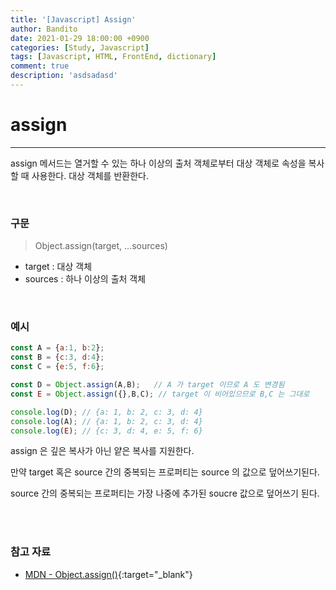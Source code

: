 ```yaml
---
title: '[Javascript] Assign'
author: Bandito
date: 2021-01-29 18:00:00 +0900
categories: [Study, Javascript]
tags: [Javascript, HTML, FrontEnd, dictionary]
comment: true
description: 'asdsadasd'
---
```


# assign
***

assign 메서드는 열거할 수 있는 하나 이상의 출처 객체로부터 대상 객체로 속성을 복사할 때 사용한다. 대상 객체를 반환한다.


<br/>

### 구문 
> Object.assign(target, ...sources)

+ target : 대상 객체
+ sources : 하나 이상의 출처 객체

<br/>

### 예시 

```javascript
const A = {a:1, b:2};
const B = {c:3, d:4};
const C = {e:5, f:6};

const D = Object.assign(A,B);   // A 가 target 이므로 A 도 변경됨
const E = Object.assign({},B,C); // target 이 비어있으므로 B,C 는 그대로

console.log(D); // {a: 1, b: 2, c: 3, d: 4}
console.log(A); // {a: 1, b: 2, c: 3, d: 4}
console.log(E); // {c: 3, d: 4, e: 5, f: 6}

```

assign 은 깊은 복사가 아닌 얕은 복사를 지원한다.

만약 target 혹은 source 간의 중복되는 프로퍼티는 source 의 값으로 덮어쓰기된다.

source 간의 중복되는 프로퍼티는 가장 나중에 추가된 soucre 값으로 덮어쓰기 된다.




<br/><br/>

### 참고 자료
+ [MDN - Object.assign()](https://developer.mozilla.org/ko/docs/Web/JavaScript/Reference/Global_Objects/Object/assign){:target="_blank"}